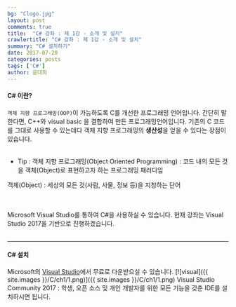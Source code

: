```yaml
---
bg: "Clogo.jpg"
layout: post
comments: true
title:  "C# 강좌 : 제 1강 - 소개 및 설치"
crawlertitle: "C# 강좌 : 제 1강 - 소개 및 설치"
summary: "C# 설치하기"
date: 2017-07-20
categories: posts
tags: ['C#']
author: 윤대희
---
```

#### C# 이란? ####
`객체 지향 프로그래밍(OOP)`이 가능하도록 C를 개선한 프로그래밍 언어입니다. 간단히 말한다면, C++와 visual basic 을 결합하여 만든 프로그래밍언어입니다. 기존의 C 코드를 그대로 사용할 수 있는데다 객체 지향 프로그래밍의 **생산성**을 얻을 수 있다는 장점이 있습니다.
<br><br>
* Tip : 객체 지향 프로그래밍(Object Oriented Programming) : 코드 내의 모든 것을 객체(Object)로 표현하고자 하는 프로그래밍 패러다임

 객체(Object) : 세상의 모든 것(사람, 사물, 정보 등)을 지칭하는 단어

<br><br>
Microsoft Visual Studio를 통하여 C#을 사용하실 수 있습니다. 현재 강좌는 Visual Studio 2017을 기반으로 진행하겠습니다.
<br><br>

----------
#### C# 설치 ####

Microsoft의 [Visual Studio][download]에서 무료로 다운받으실 수 있습니다.
[![visual]({{ site.images }}/C/ch1/1.png)]({{ site.images }}/C/ch1/1.png)
Visual Studio Community 2017 : 학생, 오픈 소스 및 개인 개발자를 위한 모든 기능을 갖춘 IDE를 설치하시면 됩니다.


[download]: https://www.visualstudio.com/ko/

